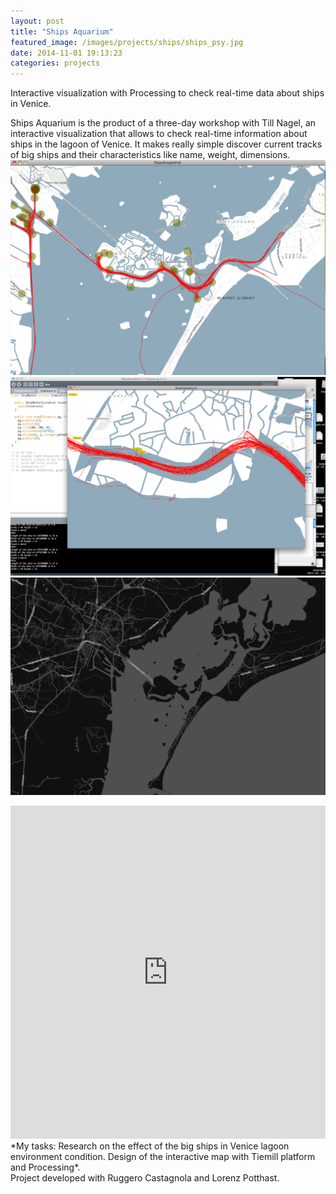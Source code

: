 ```yaml
---
layout: post
title: "Ships Aquarium"
featured_image: /images/projects/ships/ships_psy.jpg
date: 2014-11-01 19:13:23
categories: projects
---
```


Interactive visualization with Processing to check real-time data about ships in Venice.

Ships Aquarium is the product of a three-day workshop with Till Nagel, an interactive visualization that allows to check real-time information about ships in the lagoon of Venice. It makes really simple discover current tracks of big ships and their characteristics like name, weight, dimensions.
<br>
![Alt text](/images/projects/ships/sa2.png)
<br>
![Alt text](/images/projects/ships/sa1.png)
<br>
![Alt text](/images/projects/ships/sa3.png)

<iframe src="https://player.vimeo.com/video/59518870?color=e74c3c&title=0&byline=0&portrait=0" width="100%" height="533" frameborder="0" webkitallowfullscreen mozallowfullscreen allowfullscreen></iframe>
<br>
*My tasks: Research on the effect of the big ships in Venice lagoon environment condition. Design of the interactive map with Tiemill platform and Processing*.
<br>
Project developed with <href="http://ruggerocastagnola.com/" target="_blank">Ruggero Castagnola</a> and <href="http://www.lorenzpotthast.de/" target="_blank">Lorenz Potthast</a>.
